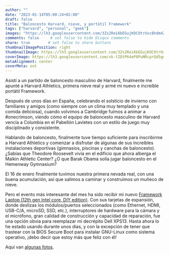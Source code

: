 ```yaml
---
author: ""
date: "2023-01-14T05:00:24+02:00"
draft: false
title: "Baloncesto Harvard, nieve, y portátil Framework"
tags: ["harvard", "personal", "geek"]
images: "https://lh3.googleusercontent.com/3Zs2Rei6bEGujKOCOtrUxc8hdm4Z-o4w7CP7CSOYBXJDsehhulOoh4VcYn7cbVtCGFgqVRKC4LFj_JtnScyWRNj5Dq52XkRBTBj6731lyQwtNW3AQYJ9d3pkCmYUrc5B4Hf_6Ea5sXo=w2400"
comments: false     # set false to hide Disqus comments
share: true        # set false to share buttons
thumbnailImagePosition: right
thumbnailImage: https://lh3.googleusercontent.com/3Zs2Rei6bEGujKOCOtrUxc8hdm4Z-o4w7CP7CSOYBXJDsehhulOoh4VcYn7cbVtCGFgqVRKC4LFj_JtnScyWRNj5Dq52XkRBTBj6731lyQwtNW3AQYJ9d3pkCmYUrc5B4Hf_6Ea5sXo=w2400
coverImage: https://lh3.googleusercontent.com/vk-tIDtP64eP8PuNRcprQd5gmCbHmTbAA0iQtTVmfws9ZC4OZGEdkVMg-kkL_h39izk1YA0Fm_47pdXcB5y8N-l5uuvMMscqbOUD_n8kO020-mAQeXPO-i2CQduZpo0BSTaaNI7WMpc=w2400
metaAlignment: center
coverMeta: out
---
```


Asistí a un partido de baloncesto masculino de Harvard, finalmente me apunté a Harvard Athletics, primera nieve real y armé mi nuevo e increíble portátil Framework.

<!--more-->

Después de unos días en España, celebrando el solsticio de invierno con familiares y amigos (como siempre con un clima muy templado y una comida deliciosa), cuando volvimos a Cambridge fuimos a animar a #onecrimson, viendo cómo el equipo de baloncesto masculino de Harvard vencía a Columbia en el Pabellón Lavietes con un estilo de juego muy disciplinado y consistente.

Hablando de baloncesto, finalmente tuve tiempo suficiente para inscribirme a Harvard Athletics y comenzar a disfrutar de algunas de sus increíbles instalaciones deportivas (gimnasios, piscinas y canchas de baloncesto). ¿Sabías que Theodore Roosevelt vivía en el edificio que ahora alberga el Malkin Athletic Center? ¿O que Barak Obama solía jugar baloncesto en el Hemenway Gymnasium?

El 16 de enero finalmente tuvimos nuestra primera nevada real, con una buena acumulación, así que salimos a caminar y construimos un muñeco de nieve.

Pero el evento más interesante del mes ha sido recibir mi nuevo [Framework Laptop (12th gen Intel core, DIY edition)](https://frame.work/products/laptop-diy-12-gen-intel/). Con sus tarjetas de expansión, donde deslizas los módulos/puertos seleccionados (como Ethernet, HDMI, USB-C/A, microSD, SSD, etc.), interruptores de hardware para la cámara y el micrófono, gran calidad de construcción y capacidad de reparación, fue una opción obvia para reemplazar mi decrépito Dell XPS13. Hasta ahora lo he estado usando durante unos días, y con la excepción de tener que trastear con la BIOS Secure Boot para instalar GNU-Linux como sistema operativo, ¡debo decir que estoy más que feliz con él!

Aquí van [algunas fotos](https://photos.app.goo.gl/kepK8oFVyfxyfdS29).